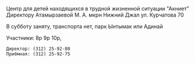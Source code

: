 Центр для детей находящихся в трудной жизненной ситуации "Акниет"
Директору
Атамырзаевой М. А.
мкрн Нижний Джал
ул. Курчатова 70

В субботу заняту, транспорта нет, парк Ынтымак или Адинай

Участники: 8p 9p 10p, 

```
Директор: (312) 25-92-80
Приёмная: (312) 25-92-75
```